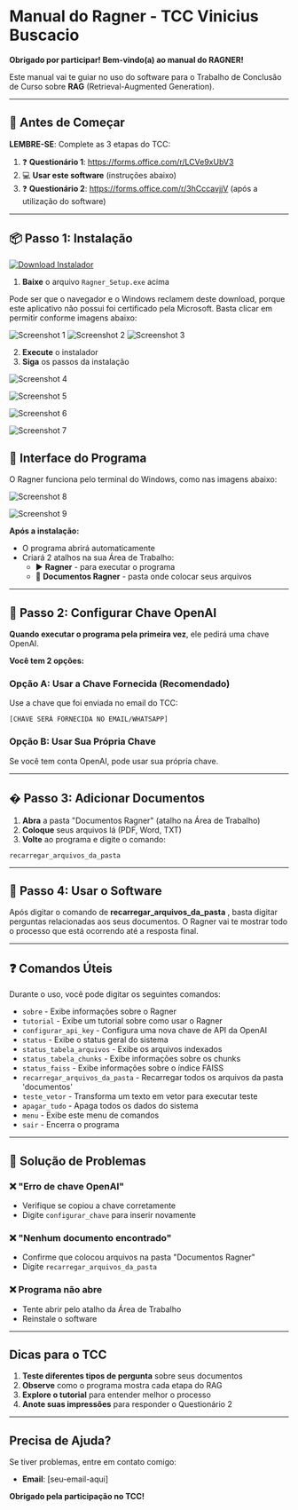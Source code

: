 # Manual do Ragner - TCC Vinicius Buscacio

**Obrigado por participar! Bem-vindo(a) ao manual do RAGNER!**

Este manual vai te guiar no uso do software para o Trabalho de Conclusão de Curso sobre **RAG** (Retrieval-Augmented Generation). 

---

## 🎯 Antes de Começar

**LEMBRE-SE**: Complete as 3 etapas do TCC:

1. ❓ **Questionário 1**: https://forms.office.com/r/LCVe9xUbV3
2. 💻 **Usar este software** (instruções abaixo)
3. ❓ **Questionário 2**: https://forms.office.com/r/3hCccavjjV (após a utilização do software)

---

## 📦 Passo 1: Instalação

[![Download Instalador](https://img.shields.io/badge/Download-Ragner_Setup.exe-blue?style=for-the-badge&logo=windows)](installer/Ragner_Setup.exe)

1. **Baixe** o arquivo `Ragner_Setup.exe` acima


Pode ser que o navegador e o Windows reclamem deste download, porque este aplicativo não possui foi certificado pela Microsoft. Basta clicar em permitir conforme imagens abaixo:

![Screenshot 1](installer/screenshots/permitir-01.png)
![Screenshot 2](installer/screenshots/permitir-01.png)
![Screenshot 3](installer/screenshots/permitir-01.png)


2. **Execute** o instalador
3. **Siga** os passos da instalação

![Screenshot 4](installer/screenshots/01.png)

![Screenshot 5](installer/screenshots/02.png)

![Screenshot 6](installer/screenshots/03.png)

![Screenshot 7](installer/screenshots/04.png)

## 📱 Interface do Programa

O Ragner funciona pelo terminal do Windows, como nas imagens abaixo:

![Screenshot 8](installer/screenshots/05.png)

![Screenshot 9](installer/screenshots/07.png)


**Após a instalação:**
- O programa abrirá automaticamente
- Criará 2 atalhos na sua Área de Trabalho:
  - ▶️ **Ragner** - para executar o programa
  - 📁 **Documentos Ragner** - pasta onde colocar seus arquivos

---

## 🔑 Passo 2: Configurar Chave OpenAI

**Quando executar o programa pela primeira vez**, ele pedirá uma chave OpenAI.

**Você tem 2 opções:**

### Opção A: Usar a Chave Fornecida (Recomendado)
Use a chave que foi enviada no email do TCC:
```
[CHAVE SERÁ FORNECIDA NO EMAIL/WHATSAPP]
```

### Opção B: Usar Sua Própria Chave
Se você tem conta OpenAI, pode usar sua própria chave.

---

## � Passo 3: Adicionar Documentos

1. **Abra** a pasta "Documentos Ragner" (atalho na Área de Trabalho)
2. **Coloque** seus arquivos lá (PDF, Word, TXT)
3. **Volte** ao programa e digite o comando:

```
recarregar_arquivos_da_pasta
```

---

## 🚀 Passo 4: Usar o Software

Após digitar o comando de **recarregar_arquivos_da_pasta** , basta digitar perguntas relacionadas aos seus documentos. O Ragner vai te mostrar todo o processo que está ocorrendo até a resposta final.

---

## ❓ Comandos Úteis

Durante o uso, você pode digitar os seguintes comandos:

- `sobre` - Exibe informações sobre o Ragner
- `tutorial` - Exibe um tutorial sobre como usar o Ragner
- `configurar_api_key` - Configura uma nova chave de API da OpenAI
- `status` - Exibe o status geral do sistema
- `status_tabela_arquivos` - Exibe os arquivos indexados
- `status_tabela_chunks` - Exibe informações sobre os chunks
- `status_faiss` - Exibe informações sobre o índice FAISS
- `recarregar_arquivos_da_pasta` - Recarregar todos os arquivos da pasta 'documentos'
- `teste_vetor` - Transforma um texto em vetor para executar teste
- `apagar_tudo` - Apaga todos os dados do sistema
- `menu` - Exibe este menu de comandos
- `sair` - Encerra o programa

---

## 🔧 Solução de Problemas

### ❌ "Erro de chave OpenAI"
- Verifique se copiou a chave corretamente
- Digite `configurar_chave` para inserir novamente

### ❌ "Nenhum documento encontrado"
- Confirme que colocou arquivos na pasta "Documentos Ragner"
- Digite `recarregar_arquivos_da_pasta`

### ❌ Programa não abre
- Tente abrir pelo atalho da Área de Trabalho
- Reinstale o software

---

## Dicas para o TCC

1. **Teste diferentes tipos de pergunta** sobre seus documentos
2. **Observe** como o programa mostra cada etapa do RAG
3. **Explore o tutorial** para entender melhor o processo
4. **Anote suas impressões** para responder o Questionário 2

---

## Precisa de Ajuda?

Se tiver problemas, entre em contato comigo: 
- **Email**: [seu-email-aqui]


**Obrigado pela participação no TCC!**